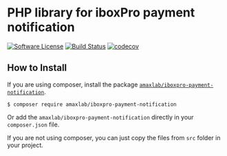 # PHP library for iboxPro payment notification
[![Software License](https://img.shields.io/badge/license-MIT-brightgreen.svg)](LICENSE.txt)
[![Build Status](https://travis-ci.org/amaxlab/iboxpro-payment-notification.svg?branch=master)](https://travis-ci.org/amaxlab/iboxpro-payment-notification)
[![codecov](https://codecov.io/gh/amaxlab/iboxpro-payment-notification/branch/master/graph/badge.svg)](https://codecov.io/gh/amaxlab/iboxpro-payment-notification)

## How to Install

If you are using composer, install the package [`amaxlab/iboxpro-payment-notification`](https://packagist.org/packages/zumba/json-serializer).

```
$ composer require amaxlab/iboxpro-payment-notification
```

Or add the `amaxlab/iboxpro-payment-notification` directly in your `composer.json` file.

If you are not using composer, you can just copy the files from `src` folder in your project.
